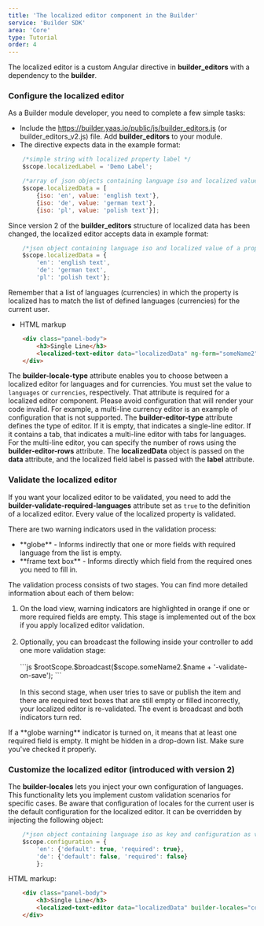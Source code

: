 ```yaml
---
title: 'The localized editor component in the Builder'
service: 'Builder SDK'
area: 'Core'
type: Tutorial
order: 4
---
```


The localized editor is a custom Angular directive in **builder_editors** with a dependency to the **builder**.

### Configure the localized editor 

As a Builder module developer, you need to complete a few simple tasks:

* Include the https://builder.yaas.io/public/js/builder_editors.js (or builder_editors_v2.js) file. Add **builder_editors** to your module.
* The directive expects data in the example format:
```js
    /*simple string with localized property label */
    $scope.localizedLabel = 'Demo Label';

    /*array of json objects containing language iso and localized value of property*/
    $scope.localizedData = [
        {iso: 'en', value: 'english text'},
        {iso: 'de', value: 'german text'},
        {iso: 'pl', value: 'polish text'}];
```
Since version 2 of the **builder_editors** structure of localized data has been changed, the localized editor accepts data in example format:
```js
    /*json object containing language iso and localized value of a property*/
    $scope.localizedData = {
        'en': 'english text',
        'de': 'german text',
        'pl': 'polish text'};
```
Remember that a list of languages (currencies) in which the property is localized has to match the list of defined languages (currencies) for the current user.
* HTML markup
```html
    <div class="panel-body">
        <h3>Single Line</h3>
        <localized-text-editor data="localizedData" ng-form="someName2" builder-locale-type="currencies"></localized-text-editor>
    </div>
```
The <b>builder-locale-type</b> attribute enables you to choose between a localized editor for languages and for currencies. You must set the value to `languages` or `currencies`, respectively. That attribute is required for a localized editor component. Please avoid configuration that will render your code invalid. For example, a multi-line currency editor is an example of configuration that is not supported.
The <b>builder-editor-type</b> attribute defines the type of editor. If it is empty, that indicates a single-line editor. If it contains a tab, that indicates a multi-line editor with tabs for languages. For the multi-line editor, you can specify the number of rows using the <b>builder-editor-rows</b> attribute. The <b>localizedData</b> object is passed on the <b>data</b> attribute, and the localized field label is passed with the <b>label</b> attribute.

### Validate the localized editor

If you want your localized editor to be validated, you need to add the <b>builder-validate-required-languages</b> attribute set as `true` to the definition of a localized editor. Every value of the localized property is validated.

There are two warning indicators used in the validation process:

<ul>
<li> **globe** - Informs indirectly that one or more fields with required language from the list is empty.</li>
<li> **frame text box** - Informs directly which field from the required ones you need to fill in.</li>
</ul>
The validation process consists of two stages. You can find more detailed information about each of them below:

<ol>
<li> On the load view, warning indicators are highlighted in orange if one or more required fields are empty. This stage is implemented out of the box if you apply localized editor validation.</li>
<br>
<li> Optionally, you can broadcast the following inside your controller to add one more validation stage:
<br><br>
```js
    $rootScope.$broadcast($scope.someName2.$name + '-validate-on-save');
```
<br><br> In this second stage, when user tries to save or publish the item and there are required text boxes that are still empty or filled incorrectly, your localized editor is re-validated. The event is broadcast and both indicators turn red.</li>
</ol>

  <div class="note panel">
        If a **globe warning** indicator is turned on, it means that at least one required field is empty.  It might be hidden in a drop-down list. Make sure you've checked it properly.
    </div>

### Customize the localized editor (introduced with version 2)

The <b>builder-locales</b> lets you inject your own configuration of languages. This functionality lets you implement custom validation scenarios for specific cases. Be aware that configuration of locales for the current user is the default configuration for the localized editor. It can be overridden by injecting the following object:
```js
    /*json object containing language iso as key and configuration as value*/
    $scope.configuration = {
        'en': {'default': true, 'required': true},
        'de': {'default': false, 'required': false}
        };
```
HTML markup:
```html
    <div class="panel-body">
        <h3>Single Line</h3>
        <localized-text-editor data="localizedData" builder-locales="configuration" ng-form="someName2" builder-locale-type="currencies"></localized-text-editor>
    </div>
```
